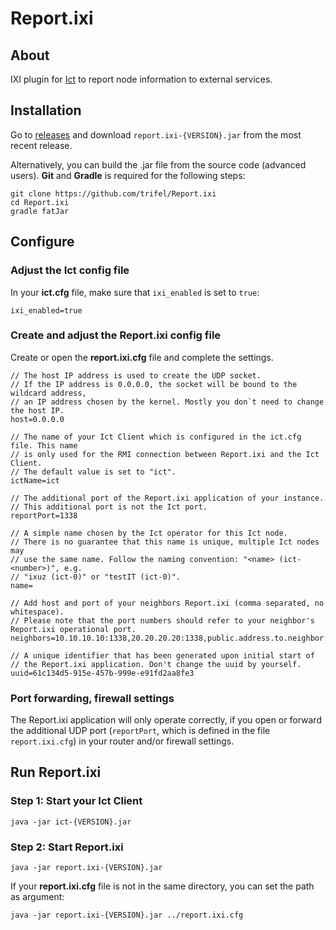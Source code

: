 # Report.ixi

## About

IXI plugin for [Ict](https://github.com/iotaledger/ict) to report node information to external services. 


## Installation

Go to [releases](https://github.com/trifel/Report.ixi/releases) and download `report.ixi-{VERSION}.jar` from the most recent release. 

Alternatively, you can build the .jar file from the source code (advanced users). **Git** and **Gradle** is required for the following steps:
```shell
git clone https://github.com/trifel/Report.ixi
cd Report.ixi
gradle fatJar
```

## Configure

### Adjust the Ict config file

In your **ict.cfg** file, make sure that `ixi_enabled` is set to `true`:

```
ixi_enabled=true
```

### Create and adjust the Report.ixi config file

Create or open the **report.ixi.cfg** file and complete the settings.

```
// The host IP address is used to create the UDP socket. 
// If the IP address is 0.0.0.0, the socket will be bound to the wildcard address, 
// an IP address chosen by the kernel. Mostly you don`t need to change the host IP.
host=0.0.0.0

// The name of your Ict Client which is configured in the ict.cfg file. This name
// is only used for the RMI connection between Report.ixi and the Ict Client.
// The default value is set to "ict".
ictName=ict

// The additional port of the Report.ixi application of your instance. 
// This additional port is not the Ict port.
reportPort=1338

// A simple name chosen by the Ict operator for this Ict node.
// There is no guarantee that this name is unique, multiple Ict nodes may
// use the same name. Follow the naming convention: "<name> (ict-<number>)", e.g. 
// "ixuz (ict-0)" or "testIT (ict-0)".
name=

// Add host and port of your neighbors Report.ixi (comma separated, no whitespace).
// Please note that the port numbers should refer to your neighbor's Report.ixi operational port.
neighbors=10.10.10.10:1338,20.20.20.20:1338,public.address.to.neighbor:1338

// A unique identifier that has been generated upon initial start of
// the Report.ixi application. Don't change the uuid by yourself.
uuid=61c134d5-915e-457b-999e-e91fd2aa8fe3
```

### Port forwarding, firewall settings

The Report.ixi application will only operate correctly, if you open or forward the additional UDP port (`reportPort`, which is defined in the file `report.ixi.cfg`) in your router and/or firewall settings.

## Run Report.ixi

### Step 1: Start your Ict Client

```shell
java -jar ict-{VERSION}.jar
```

### Step 2: Start Report.ixi

```shell
java -jar report.ixi-{VERSION}.jar
```
If your **report.ixi.cfg** file is not in the same directory, you can set the path as argument:
```shell
java -jar report.ixi-{VERSION}.jar ../report.ixi.cfg
```
